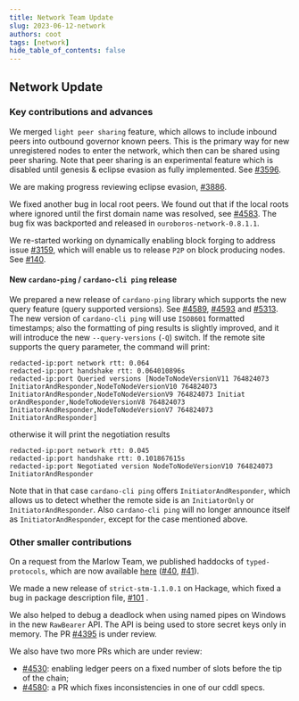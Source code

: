 ```yaml
---
title: Network Team Update
slug: 2023-06-12-network
authors: coot
tags: [network]
hide_table_of_contents: false
---
```


## Network Update

### Key contributions and advances

We merged `light peer sharing` feature, which allows to include inbound peers
into outbound governor known peers.  This is the primary way for new
unregistered nodes to enter the network, which then can be shared using peer
sharing.  Note that peer sharing is an experimental feature which is disabled
until genesis & eclipse evasion as fully implemented. See [#3596].

We are making progress reviewing eclipse evasion, [#3886].

We fixed another bug in local root peers.  We found out that if the local roots
where ignored until the first domain name was resolved, see [#4583].  The bug
fix was backported and released in `ouroboros-network-0.8.1.1`.

We re-started working on dynamically enabling block forging to address issue
[#3159], which will enable us to release `P2P` on block producing nodes. See [#140].

#### New `cardano-ping` / `cardano-cli ping` release

We prepared a new release of `cardano-ping` library which supports the new
query feature (query supported versions). See [#4589], [#4593] and [#5313].
The new version of `cardano-cli ping` will use `ISO8601` formatted
timestamps; also the formatting of ping results is slightly improved, and it
will introduce the new `--query-versions` (`-Q`) switch.  If the remote site
supports the query parameter, the command will print:
```
redacted-ip:port network rtt: 0.064
redacted-ip:port handshake rtt: 0.064010896s
redacted-ip:port Queried versions [NodeToNodeVersionV11 764824073 InitiatorAndResponder,NodeToNodeVersionV10 764824073 InitiatorAndResponder,NodeToNodeVersionV9 764824073 Initiat
orAndResponder,NodeToNodeVersionV8 764824073 InitiatorAndResponder,NodeToNodeVersionV7 764824073 InitiatorAndResponder]
```
otherwise it will print the negotiation results
```
redacted-ip:port network rtt: 0.045
redacted-ip:port handshake rtt: 0.101867615s
redacted-ip:port Negotiated version NodeToNodeVersionV10 764824073 InitiatorAndResponder
```
Note that in that case `cardano-cli ping` offers `InitiatorAndResponder`, which
allows us to detect whether the remote side is an `InitiatorOnly` or
`InitiatorAndResponder`.   Also `cardano-cli ping` will no longer announce
itself as `InitiatorAndResponder`, except for the case mentioned above.

### Other smaller contributions

On a request from the Marlow Team, we published haddocks of `typed-protocols`,
which are now available [here][typed-protocols-haddocks] ([#40], [#41]).

We made a new release of `strict-stm-1.1.0.1` on Hackage, which fixed a bug in
package description file, [#101] .

We also helped to debug a deadlock when using named pipes on Windows in the new
`RawBearer` API.  The API is being used to store secret keys only in memory.
The PR [#4395] is under review.

We also have two more PRs which are under review:

* [#4530]: enabling ledger peers on a fixed number of slots before the tip of the chain;
* [#4580]: a PR which fixes inconsistencies in one of our cddl specs.

[typed-protocols-haddocks]: https://input-output-hk.github.io/typed-protocols/

[#40]: https://github.com/input-output-hk/typed-protocols/pull/40
[#41]: https://github.com/input-output-hk/typed-protocols/pull/41
[#101]: https://github.com/input-output-hk/io-sim/pull/101
[#140]: https://github.com/input-output-hk/ouroboros-consensus/pull/140
[#3159]: https://github.com/input-output-hk/ouroboros-network/issues/3159
[#3596]: https://github.com/input-output-hk/ouroboros-network/issues/3596
[#3886]: https://github.com/input-output-hk/ouroboros-network/issues/3886
[#4395]: https://github.com/input-output-hk/ouroboros-network/pull/4395
[#4530]: https://github.com/input-output-hk/ouroboros-network/issues/4530
[#4580]: https://github.com/input-output-hk/ouroboros-network/issues/4580
[#4583]: https://github.com/input-output-hk/ouroboros-network/issues/4583
[#4589]: https://github.com/input-output-hk/ouroboros-network/pull/4589
[#4593]: https://github.com/input-output-hk/ouroboros-network/pull/4593
[#5313]: https://github.com/input-output-hk/cardano-node/pull/5313
